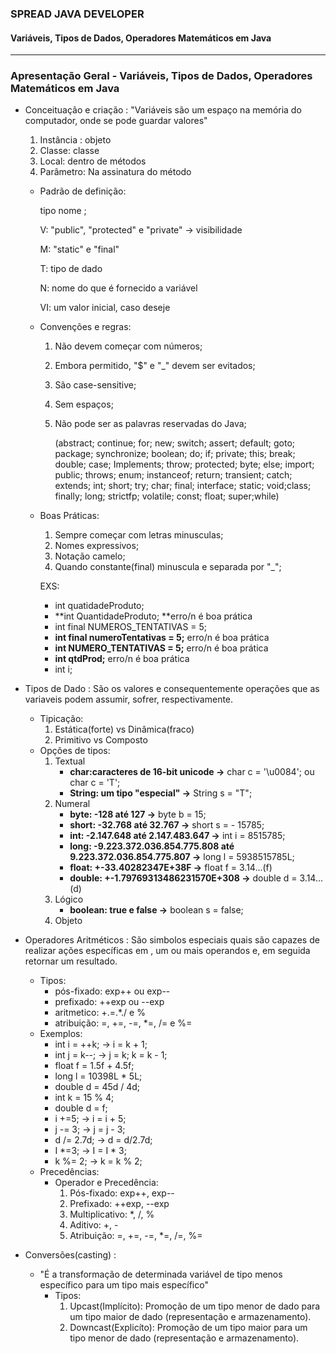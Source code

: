 ### SPREAD JAVA DEVELOPER

#### Variáveis, Tipos de Dados, Operadores Matemáticos em Java

____________________________________

### Apresentação Geral - Variáveis, Tipos de Dados, Operadores Matemáticos em Java

* Conceituação e criação : "Variáveis são um espaço na memória do computador, onde se pode guardar valores" 

  1. Instância : objeto
  2. Classe: classe
  3. Local: dentro de métodos
  4. Parâmetro: Na assinatura do método

  - Padrão de definição:

    <?visibilidade?><?modificador?>tipo nome <?=valorInicial?>;

    V: "public", "protected" e "private" -> visibilidade

    M: "static" e "final"

    T: tipo de dado

    N: nome do que é fornecido a variável

    VI: um valor inicial, caso deseje

  - Convenções e regras:

    1. Não devem começar com números;

    2. Embora permitido, "$" e "_" devem ser evitados;

    3. São case-sensitive;

    4. Sem espaços;

    5. Não pode ser as palavras reservadas do Java;

       (abstract;  continue; for; new; switch; assert; default; goto; package; synchronize; boolean; do; if; private; this; break; double; case; Implements; throw; protected; byte; else; import; public; throws; enum; instanceof; return; transient; catch; extends; int; short; try; char; final; interface; static; void;class; finally; long; strictfp; volatile; const; float; super;while)

  - Boas Práticas:

    1. Sempre começar com letras minusculas;
    2. Nomes expressivos;
    3. Notação camelo;
    4. Quando constante(final) minuscula e separada por "_";

    EXS:

    - int quatidadeProduto;
    - **int QuantidadeProduto; **erro/n é boa prática
    - int final NUMEROS_TENTATIVAS = 5;
    - **int final numeroTentativas = 5;** erro/n é boa prática
    - **int NUMERO_TENTATIVAS = 5;** erro/n é boa prática
    - **int qtdProd;** erro/n é boa prática
    - int i; 

* Tipos de Dado : São os valores e consequentemente operações que as variaveis podem assumir, sofrer, respectivamente.

  - Tipicação:
    1. Estática(forte) vs Dinâmica(fraco)
    2. Primitivo vs Composto
  - Opções de tipos:
    1.  Textual
        - **char:caracteres de 16-bit unicode ->** char c = '\u0084'; ou char c = 'T';
        - **String: um tipo "especial" ->** String s = "T";
    2.  Numeral
        - **byte: -128 até 127 ->** byte b = 15;
        - **short: -32.768 até 32.767 ->** short s = - 15785;
        - **int: -2.147.648 até 2.147.483.647 ->** int i = 8515785;
        - **long: -9.223.372.036.854.775.808 até 9.223.372.036.854.775.807 ->** long l = 5938515785L;
        - **float: +-33.40282347E+38F ->** float f = 3.14...(f)
        - **double: +-1.79769313486231570E+308 ->** double d = 3.14...(d)
    3.  Lógico
        - **boolean: true e false ->** boolean s = false;
    4.  Objeto

* Operadores Aritméticos : São simbolos especiais quais são capazes de realizar ações específicas em , um ou mais operandos e, em seguida retornar um resultado.

  - Tipos:
    - pós-fixado: exp++ ou exp--
    - prefixado: ++exp ou --exp
    - aritmetico: +.=.*./ e %
    - atribuição: =, +=, -=, *=, /= e %=
  - Exemplos: 
    - int i = ++k; -> i = k + 1;
    - int j = k--; -> j = k; k = k - 1;
    - float f = 1.5f + 4.5f;
    - long l = 10398L * 5L;
    - double d = 45d / 4d;
    - int k = 15 % 4;
    - double d = f;
    - i +=5; -> i = i + 5;
    - j -= 3; -> j = j - 3;
    - d /= 2.7d; -> d = d/2.7d;
    - I *=3; -> I = I * 3;
    - k %= 2; -> k = k % 2;
  - Precedências:
    - Operador e Precedência:
      1. Pós-fixado: exp++, exp--
      2. Prefixado: ++exp, --exp
      3. Multiplicativo: *, /, %
      4. Aditivo: +, -
      5. Atribuição: =, +=, -=, *=, /=, %=

* Conversões(casting) : 

  - "É a transformação de determinada variável de tipo menos específico para um tipo mais específico"
    - Tipos:
      1. Upcast(Implícito):  Promoção de um tipo menor de dado para um tipo maior de dado (representação e armazenamento).
      2. Downcast(Explicíto): Promoção de um tipo maior para um tipo menor de dado (representação e armazenamento).

